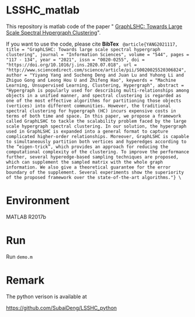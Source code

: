 # LSSHC_matlab
This repository is matlab code of the paper " [GraphLSHC: Towards Large Scale Spectral Hypergraph Clustering](https://www.sciencedirect.com/science/article/pii/S0020025520306824)".

If you want to use the code, please cite 
**BibTex**
`
@article{YANG2021117,
title = "GraphLSHC: Towards large scale spectral hypergraph clustering",
journal = "Information Sciences",
volume = "544",
pages = "117 - 134",
year = "2021",
issn = "0020-0255",
doi = "https://doi.org/10.1016/j.ins.2020.07.018",
url = "http://www.sciencedirect.com/science/article/pii/S0020025520306824",
author = "Yiyang Yang and Sucheng Deng and Juan Lu and Yuhong Li and Zhiguo Gong and Leong Hou U and Zhifeng Hao",
keywords = "Machine Learning, Unsupervised Learning, Clustering, Hypergraph",
abstract = "Hypergraph is popularly used for describing multi-relationships among objects in a unified manner, and spectral clustering is regarded as one of the most effective algorithms for partitioning those objects (vertices) into different communities. However, the traditional spectral clustering for hypergraph (HC) incurs expensive costs in terms of both time and space. In this paper, we propose a framework called GraphLSHC to tackle the scalability problem faced by the large scale hypergraph spectral clustering. In our solution, the hypergraph used in GraphLSHC is expanded into a general format to capture complicated higher-order relationships. Moreover, GraphLSHC is capable to simultaneously partition both vertices and hyperedges according to the “eigen-trick”, which provides an approach for reducing the computational complexity of the clustering. To improve the performance further, several hyperedge-based sampling techniques are proposed, which can supplement the sampled matrix with the whole graph information. We also give a theoretical guarantee for the error boundary of the supplement. Several experiments show the superiority of the proposed framework over the state-of-the-art algorithms."}
\`


# Environment
MATLAB R2017b

# Run
Run `demo.m`

# Remark
The python verison is available at

https://github.com/SubaiDeng/LSSHC_python
